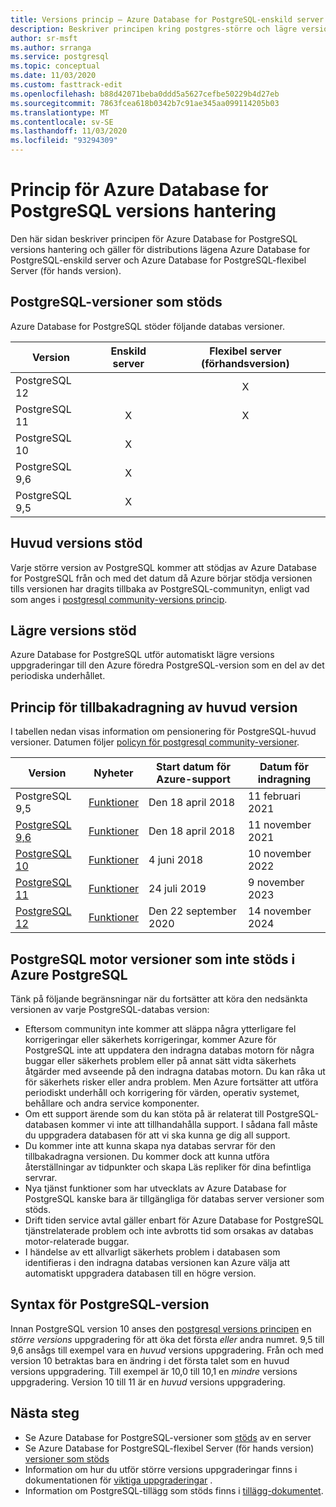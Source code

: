 ```yaml
---
title: Versions princip – Azure Database for PostgreSQL-enskild server och flexibel Server (för hands version)
description: Beskriver principen kring postgres-större och lägre versioner i Azure Database for PostgreSQL-enskild server.
author: sr-msft
ms.author: srranga
ms.service: postgresql
ms.topic: conceptual
ms.date: 11/03/2020
ms.custom: fasttrack-edit
ms.openlocfilehash: b88d42071beba0ddd5a5627cefbe50229b4d27eb
ms.sourcegitcommit: 7863fcea618b0342b7c91ae345aa099114205b03
ms.translationtype: MT
ms.contentlocale: sv-SE
ms.lasthandoff: 11/03/2020
ms.locfileid: "93294309"
---
```

# <a name="azure-database-for-postgresql-versioning-policy"></a>Princip för Azure Database for PostgreSQL versions hantering

Den här sidan beskriver principen för Azure Database for PostgreSQL versions hantering och gäller för distributions lägena Azure Database for PostgreSQL-enskild server och Azure Database for PostgreSQL-flexibel Server (för hands version).

## <a name="supported--postgresql-versions"></a>PostgreSQL-versioner som stöds

Azure Database for PostgreSQL stöder följande databas versioner.

| Version | Enskild server | Flexibel server (förhandsversion) |
| ----- | :------: | :----: |
| PostgreSQL 12 |  | X  | 
| PostgreSQL 11 | X | X |
| PostgreSQL 10 | X |  |
| PostgreSQL 9,6 | X |  |
| PostgreSQL 9,5 | X |  |

## <a name="major-version-support"></a>Huvud versions stöd
Varje större version av PostgreSQL kommer att stödjas av Azure Database for PostgreSQL från och med det datum då Azure börjar stödja versionen tills versionen har dragits tillbaka av PostgreSQL-communityn, enligt vad som anges i [postgresql community-versions princip](https://www.postgresql.org/support/versioning/).

## <a name="minor-version-support"></a>Lägre versions stöd
Azure Database for PostgreSQL utför automatiskt lägre versions uppgraderingar till den Azure föredra PostgreSQL-version som en del av det periodiska underhållet. 

## <a name="major-version-retirement-policy"></a>Princip för tillbakadragning av huvud version
I tabellen nedan visas information om pensionering för PostgreSQL-huvud versioner. Datumen följer [policyn för postgresql community-versioner](https://www.postgresql.org/support/versioning/).

| Version | Nyheter | Start datum för Azure-support | Datum för indragning|
| ----- | ----- | ------ | ----- |
| PostgreSQL 9,5| [Funktioner](https://www.postgresql.org/docs/9.5/release-9-5.html)  | Den 18 april 2018    | 11 februari 2021
| [PostgreSQL 9,6](https://www.postgresql.org/about/news/postgresql-96-released-1703/) | [Funktioner](https://wiki.postgresql.org/wiki/NewIn96) | Den 18 april 2018  | 11 november 2021
| [PostgreSQL 10](https://www.postgresql.org/about/news/postgresql-10-released-1786/) | [Funktioner](https://wiki.postgresql.org/wiki/New_in_postgres_10) | 4 juni 2018  | 10 november 2022
| [PostgreSQL 11](https://www.postgresql.org/about/news/postgresql-11-released-1894/) | [Funktioner](https://www.postgresql.org/docs/11/release-11.html) | 24 juli 2019  | 9 november 2023
| [PostgreSQL 12](https://www.postgresql.org/about/news/postgresql-12-released-1976/) | [Funktioner](https://www.postgresql.org/docs/12/release-12.html) | Den 22 september 2020  | 14 november 2024

## <a name="retired-postgresql-engine-versions-not-supported-in-azure-postgresql"></a>PostgreSQL motor versioner som inte stöds i Azure PostgreSQL

Tänk på följande begränsningar när du fortsätter att köra den nedsänkta versionen av varje PostgreSQL-databas version:
- Eftersom communityn inte kommer att släppa några ytterligare fel korrigeringar eller säkerhets korrigeringar, kommer Azure för PostgreSQL inte att uppdatera den indragna databas motorn för några buggar eller säkerhets problem eller på annat sätt vidta säkerhets åtgärder med avseende på den indragna databas motorn. Du kan råka ut för säkerhets risker eller andra problem. Men Azure fortsätter att utföra periodiskt underhåll och korrigering för värden, operativ systemet, behållare och andra service komponenter.
- Om ett support ärende som du kan stöta på är relaterat till PostgreSQL-databasen kommer vi inte att tillhandahålla support. I sådana fall måste du uppgradera databasen för att vi ska kunna ge dig all support.
- Du kommer inte att kunna skapa nya databas servrar för den tillbakadragna versionen. Du kommer dock att kunna utföra återställningar av tidpunkter och skapa Läs repliker för dina befintliga servrar.
- Nya tjänst funktioner som har utvecklats av Azure Database for PostgreSQL kanske bara är tillgängliga för databas server versioner som stöds.
- Drift tiden service avtal gäller enbart för Azure Database for PostgreSQL tjänstrelaterade problem och inte avbrotts tid som orsakas av databas motor-relaterade buggar.  
- I händelse av ett allvarligt säkerhets problem i databasen som identifieras i den indragna databas versionen kan Azure välja att automatiskt uppgradera databasen till en högre version.

## <a name="postgresql-version-syntax"></a>Syntax för PostgreSQL-version
Innan PostgreSQL version 10 anses den [postgresql versions principen](https://www.postgresql.org/support/versioning/) en _större versions_ uppgradering för att öka det första _eller_ andra numret. 9,5 till 9,6 ansågs till exempel vara en _huvud_ versions uppgradering. Från och med version 10 betraktas bara en ändring i det första talet som en huvud versions uppgradering. Till exempel är 10,0 till 10,1 en _mindre_ versions uppgradering. Version 10 till 11 är en _huvud_ versions uppgradering.

## <a name="next-steps"></a>Nästa steg
- Se Azure Database for PostgreSQL-versioner som [stöds](./concepts-supported-versions.md) av en server
- Se Azure Database for PostgreSQL-flexibel Server (för hands version) [versioner som stöds](flexible-server/concepts-supported-versions.md)
- Information om hur du utför större versions uppgraderingar finns i dokumentationen för [viktiga uppgraderingar](how-to-upgrade-using-dump-and-restore.md) .
- Information om PostgreSQL-tillägg som stöds finns i [tillägg-dokumentet](concepts-extensions.md).

